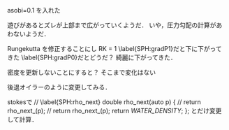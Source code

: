 asobi=0.1
を入れた

遊びがあるとズレが上部まで広がっていくようだ．
いや，圧力勾配の計算があわないようだ．

Rungekutta を修正することにし
RK = 1
\label{SPH:gradP1}だと下に下がってきた
\label{SPH:gradP0}だとどうだ？ 綺麗に下がってきた．

密度を更新しないことにすると？
そこまで変化はない

後退オイラーのように変更してみる．


stokesで
// \label{SPH:rho_next}
double rho_next(auto p) {
   // return rho_next_(p);
   // return rho_next_(p);
   return _WATER_DENSITY_;
};
とだけ変更して計算．

